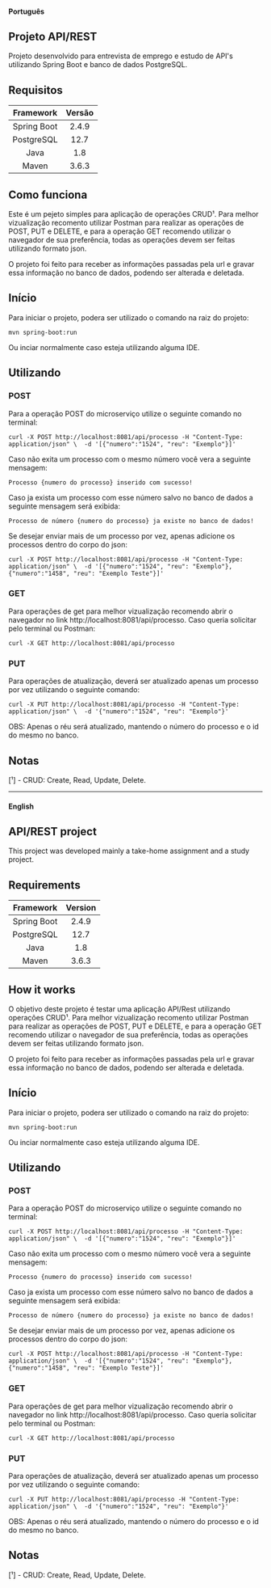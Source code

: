 #### Português ####
## Projeto API/REST ##

Projeto desenvolvido para entrevista de emprego e estudo de API's utilizando Spring Boot e banco de dados PostgreSQL.

## Requisitos ##

|Framework      | Versão    |
|:------------: | :-------: |
|Spring Boot    |  2.4.9     |
|PostgreSQL     |  12.7     |
|Java           |  1.8      |
|Maven          |  3.6.3    |

## Como funciona ##

Este é um pejeto simples para aplicação de operações CRUD¹.
Para melhor vizualização recomento utilizar Postman para realizar as operações de  POST, PUT e DELETE, e para a operação GET recomendo utilizar o navegador de sua preferência, todas as operações devem ser feitas utilizando formato json.
 
O projeto foi feito para receber as informações passadas pela url e gravar essa informação no banco de dados, podendo ser alterada e deletada. 


## Início ## 

Para iniciar o projeto, podera ser utilizado o comando na raiz do projeto: 
````
mvn spring-boot:run
````

Ou inciar normalmente caso esteja utilizando alguma IDE.

## Utilizando ## 

### POST ###
Para a operação POST do microserviço utilize o seguinte comando no terminal:
````
curl -X POST http://localhost:8081/api/processo -H "Content-Type: application/json" \  -d '[{"numero":"1524", "reu": "Exemplo"}]'
````
Caso não exita um processo com o mesmo número você vera a seguinte mensagem:
````
Processo {numero do processo} inserido com sucesso!
````

Caso ja exista um processo com esse número salvo no banco de dados a seguinte mensagem será exibida:
````
Processo de número {numero do processo} ja existe no banco de dados!
````
Se desejar enviar mais de um processo por vez, apenas adicione os processos dentro do corpo do json:
````
curl -X POST http://localhost:8081/api/processo -H "Content-Type: application/json" \  -d '[{"numero":"1524", "reu": "Exemplo"},{"numero":"1458", "reu": "Exemplo Teste"}]'
````
### GET ###
Para operações de get para melhor vizualização recomendo abrir o navegador no link http://localhost:8081/api/processo.
Caso queria solicitar pelo terminal ou Postman:
````
curl -X GET http://localhost:8081/api/processo
````

### PUT ###
Para operações de atualização, deverá ser atualizado apenas um processo por vez utilizando o seguinte comando:
````
curl -X PUT http://localhost:8081/api/processo -H "Content-Type: application/json" \  -d '{"numero":"1524", "reu": "Exemplo"}'
````

OBS: Apenas o réu será atualizado, mantendo o número do processo e o id do mesmo no banco.

## Notas ##

[¹] - CRUD: Create, Read, Update, Delete.   

------

#### English ####

## API/REST project ##

This project was developed mainly a take-home assignment and a study project.

## Requirements ##

|Framework      | Version   |
|:------------: | :-------: |
|  Spring Boot  |  2.4.9    |
|  PostgreSQL   |  12.7     |
|  Java         |  1.8      |
|  Maven        |  3.6.3    |

## How it works ##

O objetivo deste projeto é testar uma aplicação API/Rest utilizando operações CRUD¹.
Para melhor vizualização recomento utilizar Postman para realizar as operações de  POST, PUT e DELETE, e para a operação GET recomendo utilizar o navegador de sua preferência, todas as operações devem ser feitas utilizando formato json.

O projeto foi feito para receber as informações passadas pela url e gravar essa informação no banco de dados, podendo ser alterada e deletada.


## Início ## 

Para iniciar o projeto, podera ser utilizado o comando na raiz do projeto:
````
mvn spring-boot:run
````

Ou inciar normalmente caso esteja utilizando alguma IDE.

## Utilizando ## 

### POST ###
Para a operação POST do microserviço utilize o seguinte comando no terminal:
````
curl -X POST http://localhost:8081/api/processo -H "Content-Type: application/json" \  -d '[{"numero":"1524", "reu": "Exemplo"}]'
````
Caso não exita um processo com o mesmo número você vera a seguinte mensagem:
````
Processo {numero do processo} inserido com sucesso!
````

Caso ja exista um processo com esse número salvo no banco de dados a seguinte mensagem será exibida:
````
Processo de número {numero do processo} ja existe no banco de dados!
````
Se desejar enviar mais de um processo por vez, apenas adicione os processos dentro do corpo do json:
````
curl -X POST http://localhost:8081/api/processo -H "Content-Type: application/json" \  -d '[{"numero":"1524", "reu": "Exemplo"},{"numero":"1458", "reu": "Exemplo Teste"}]'
````
### GET ###
Para operações de get para melhor vizualização recomendo abrir o navegador no link http://localhost:8081/api/processo.
Caso queria solicitar pelo terminal ou Postman:
````
curl -X GET http://localhost:8081/api/processo
````

### PUT ###
Para operações de atualização, deverá ser atualizado apenas um processo por vez utilizando o seguinte comando:
````
curl -X PUT http://localhost:8081/api/processo -H "Content-Type: application/json" \  -d '{"numero":"1524", "reu": "Exemplo"}'
````

OBS: Apenas o réu será atualizado, mantendo o número do processo e o id do mesmo no banco.

## Notas ##

[¹] - CRUD: Create, Read, Update, Delete.   